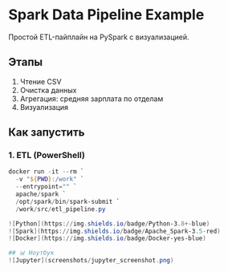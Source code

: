 # Spark Data Pipeline Example

Простой ETL-пайплайн на PySpark с визуализацией.

## Этапы
1. Чтение CSV
2. Очистка данных
3. Агрегация: средняя зарплата по отделам
4. Визуализация

## Как запустить

### 1. ETL (PowerShell)
```powershell
docker run -it --rm `
  -v "${PWD}:/work" `
  --entrypoint="" `
  apache/spark `
  /opt/spark/bin/spark-submit `
  /work/src/etl_pipeline.py

![Python](https://img.shields.io/badge/Python-3.8+-blue)
![Spark](https://img.shields.io/badge/Apache_Spark-3.5-red)
![Docker](https://img.shields.io/badge/Docker-yes-blue)

## 📊 Ноутбук
![Jupyter](screenshots/jupyter_screenshot.png)